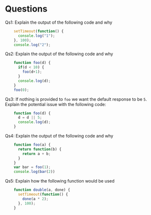 # Questions

Qs1: Explain the output of the following code and why

```js
    setTimeout(function() {
      console.log("1");
    }, 100);
    console.log("2");
```

Qs2: Explain the output of the following code and why

```js
    function foo(d) {
      if(d < 10) {
        foo(d+1);
      }
      console.log(d);
    }
    foo(0);
```

Qs3: If nothing is provided to `foo` we want the default response to be `5`. Explain the potential issue with the following code:

```js
    function foo(d) {
      d = d || 5;
      console.log(d);
    }
```

Qs4: Explain the output of the following code and why

```js
    function foo(a) {
      return function(b) {
        return a + b;
      }
    }
    var bar = foo(1);
    console.log(bar(2))
```

Qs5: Explain how the following function would be used

```js
    function double(a, done) {
      setTimeout(function() {
        done(a * 2);
      }, 100);
    }
```
